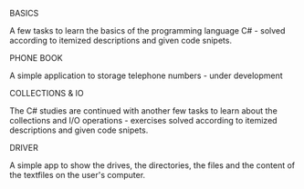 BASICS

A few tasks to learn the basics of the programming language C# - solved according to itemized descriptions and given code snipets.

PHONE BOOK

A simple application to storage telephone numbers - under development

COLLECTIONS & IO

The C# studies are continued with another few tasks to learn about the collections and I/O operations - exercises solved according to itemized descriptions and given code snipets.

DRIVER

A simple app to show the drives, the directories, the files and the content of the textfiles on the user's computer.